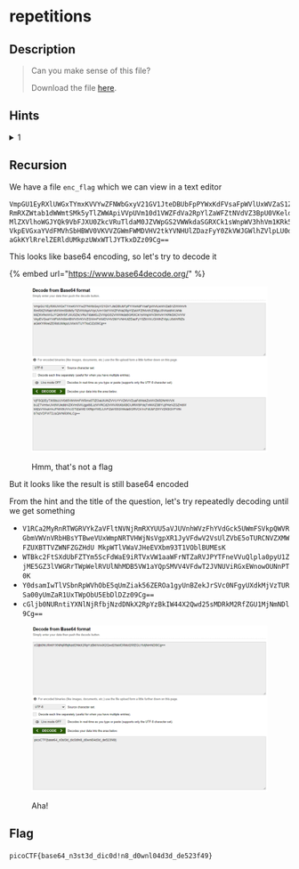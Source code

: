 # repetitions

## Description

> Can you make sense of this file?
>
> Download the file [here](https://artifacts.picoctf.net/c/477/enc\_flag).

## Hints

<details>

<summary>1</summary>

Multiple decoding is always good.

</details>

## Recursion

We have a file `enc_flag` which we can view in a text editor

```
VmpGU1EyRXlUWGxTYmxKVVYwZFNWbGxyV21GV1JteDBUbFpPYWxKdFVsaFpWVlUxWVZaS1ZWWnVh
RmRXZWtab1dWWmtSMk5yTlZWWApiVVpUVm10d1VWZFdVa2RpYlZaWFZtNVdVZ3BpU0VKeldWUkNk
MlZXVlhoWGJYQk9VbFJXU0ZkcVRuTldaM0JZVWpGS2VWWkdaSGRXCk1sWnpWV3hhVm1KRk5XOVVW
VkpEVGxaYVdFMVhSbHBWV0VKVVZGWmFWMDVHV2tkYVNHUlZDazFyY0ZkVWJGWlhZVlpLU0dWRlZs
aGkKYlRrelZERldUMkpzUWxWTlJYTkxDZz09Cg==
```

This looks like base64 encoding, so let's try to decode it

{% embed url="https://www.base64decode.org/" %}

<figure><img src="../../.gitbook/assets/image (3).png" alt=""><figcaption><p>Hmm, that's not a flag</p></figcaption></figure>

But it looks like the result is still base64 encoded

From the hint and the title of the question, let's try repeatedly decoding until we get something

* `V1RCa2MyRnRTWGRVYkZaVFltNVNjRmRXYUU5aVJUVnhWVzFhYVdGck5UWmFSVkpQWVRGbmVWVnVRbHBsYTBweVUxWmpNRTVHWjNsVgpXR1JyVFdwV2VsUlZVbE5oTURCNVZXMWFZUXBTTVZWNFZGZHdU MkpWTlVWaVJHeEVXbm93T1VOblBUMEsK`
* `WTBkc2FtSXdUbFZTYm5ScFdWaE9iRTVxVW1aaWFrNTZaRVJPYTFneVVuQlpla0pyU1ZjME5GZ3lVWGRrTWpWelRVUlNhMDB5VW1aYQpSMVV4VFdwT2JVNUViRGxEWnowOUNnPT0K`
* `Y0dsamIwTlVSbnRpWVhObE5qUmZiak56ZEROa1gyUnBZekJrSVc0NFgyUXdkMjVzTURSa00yUmZaR1UxTWpObU5EbDlDZz09Cg==`
* `cGljb0NURntiYXNlNjRfbjNzdDNkX2RpYzBkIW44X2Qwd25sMDRkM2RfZGU1MjNmNDl9Cg==`

<figure><img src="../../.gitbook/assets/image (4).png" alt=""><figcaption><p>Aha!</p></figcaption></figure>

## Flag

`picoCTF{base64_n3st3d_dic0d!n8_d0wnl04d3d_de523f49}`

